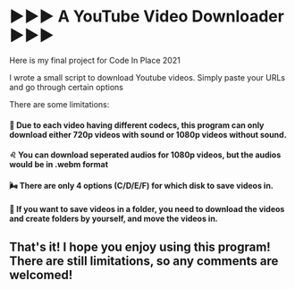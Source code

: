 # ▶️▶️▶️ A YouTube Video Downloader ▶️▶️▶️
Here is my final project for Code In Place 2021 

I wrote a small script to download Youtube videos. Simply paste your URLs and go through certain options

There are some limitations:
####  📩 Due to each video having different codecs, this program can only download either 720p videos with sound or 1080p videos without sound.
####  ♌️ You can download seperated audios for 1080p videos, but the audios would be in .webm format
####  🌬 There are only 4 options (C/D/E/F) for which disk to save videos in. 
####  📖 If you want to save videos in a folder, you need to download the videos and create folders by yourself, and move the videos in.


## That's it! I hope you enjoy using this program! There are still limitations, so any comments are welcomed!
